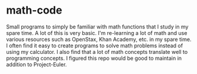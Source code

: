 # math-code
Small programs to simply be familiar with math functions that I study in my spare time. A lot of this is very basic. I'm re-learning a lot of math and use various resources such as OpenStax, Khan Academy, etc. in my spare time. I often find it easy to create programs to solve math problems instead of using my calculator. I also find that a lot of math concepts translate well to programming concepts. I figured this repo would be good to maintain in addition to Project-Euler. 
